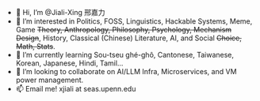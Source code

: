 - 👋 Hi, I’m @Jiali-Xing 邢嘉力
- 👀 I’m interested in Politics, FOSS, Linguistics, Hackable Systems, Meme, Game ~~Theory, Anthropology, Philosophy, Psychology, Mechanism Design~~, History, Classical (Chinese) Literature, AI, and Social ~~Choice, Math, Stats~~. 
- 🌱 I’m currently learning Sou-tseu ghé-ghô, Cantonese, Taiwanese, Korean, Japanese, Hindi, Tamil...
- 💞️ I’m looking to collaborate on AI/LLM Infra, Microservices, and VM power management.
- 📫 Email me! xjiali at seas.upenn.edu

<!---
Jiali-Xing/Jiali-Xing is a ✨ special ✨ repository because its `README.md` (this file) appears on your GitHub profile.
You can click the Preview link to take a look at your changes.
--->
